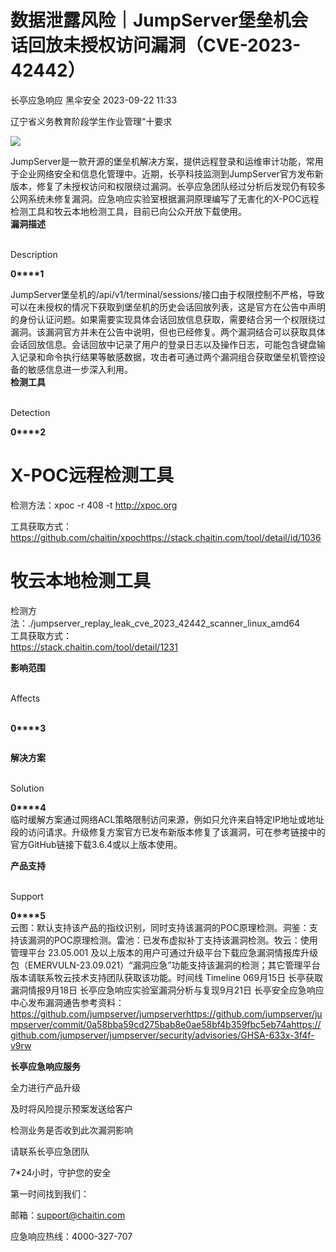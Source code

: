 #  数据泄露风险｜JumpServer堡垒机会话回放未授权访问漏洞（CVE-2023-42442）   
长亭应急响应  黑伞安全   2023-09-22 11:33  
  
辽宁省义务教育阶段学生作业管理“十要求  
  
  
![](https://mmbiz.qpic.cn/sz_mmbiz_png/FOh11C4BDicT6ictQ215kJUg08qFq3DElzYpSay4uDnoBedsLnRzE1XSSDvJzGHicCB8iaia1nziaVH8AC90I4pzoeibQ/640?wx_fmt=png&wxfrom=5&wx_lazy=1&wx_co=1 "")  
  
JumpServer是一款开源的堡垒机解决方案，提供远程登录和运维审计功能，常用于企业网络安全和信息化管理中。近期，长亭科技监测到JumpServer官方发布新版本，修复了未授权访问和权限绕过漏洞。长亭应急团队经过分析后发现仍有较多公网系统未修复漏洞。应急响应实验室根据漏洞原理编写了无害化的X-POC远程检测工具和牧云本地检测工具，目前已向公众开放下载使用。  
**漏洞描述**  
  
   
Description   
  
  
  
**0****1**  
  
JumpServer堡垒机的/api/v1/terminal/sessions/接口由于权限控制不严格，导致可以在未授权的情况下获取到堡垒机的历史会话回放列表，这是官方在公告中声明的身份认证问题。如果需要实现具体会话回放信息获取，需要结合另一个权限绕过漏洞。该漏洞官方并未在公告中说明，但也已经修复。两个漏洞结合可以获取具体会话回放信息。会话回放中记录了用户的登录日志以及操作日志，可能包含键盘输入记录和命令执行结果等敏感数据，攻击者可通过两个漏洞组合获取堡垒机管控设备的敏感信息进一步深入利用。  
**检测工具**  
  
   
Detection   
  
  
  
**0****2**  
#   
# X-POC远程检测工具  
检测方法：xpoc -r 408 -t http://xpoc.org  
  
工具获取方式：  
https://github.com/chaitin/xpochttps://stack.chaitin.com/tool/detail/id/1036  
#   
# 牧云本地检测工具  
检测方法：./jumpserver_replay_leak_cve_2023_42442_scanner_linux_amd64  
工具获取方式：  
https://stack.chaitin.com/tool/detail/1231  
  
**影响范围**  
  
   
Affects  
   
  
  
  
**0****3**  
```
```  
  
**解决方案**  
  
   
Solution   
  
  
  
**0****4**  
临时缓解方案通过网络ACL策略限制访问来源，例如只允许来自特定IP地址或地址段的访问请求。升级修复方案官方已发布新版本修复了该漏洞，可在参考链接中的官方GitHub链接下载3.6.4或以上版本使用。  
  
**产品支持**  
  
   
Support   
  
  
  
**0****5**  
云图：默认支持该产品的指纹识别，同时支持该漏洞的POC原理检测。洞鉴：支持该漏洞的POC原理检测。雷池：已发布虚拟补丁支持该漏洞检测。牧云：使用管理平台 23.05.001 及以上版本的用户可通过升级平台下载应急漏洞情报库升级包（EMERVULN-23.09.021）“漏洞应急”功能支持该漏洞的检测；其它管理平台版本请联系牧云技术支持团队获取该功能。时间线 Timeline 069月15日 长亭获取漏洞情报9月18日 长亭应急响应实验室漏洞分析与复现9月21日 长亭安全应急响应中心发布漏洞通告参考资料：https://github.com/jumpserver/jumpserverhttps://github.com/jumpserver/jumpserver/commit/0a58bba59cd275bab8e0ae58bf4b359fbc5eb74ahttps://github.com/jumpserver/jumpserver/security/advisories/GHSA-633x-3f4f-v9rw  
  
  
**长亭应急响应服务**  
  
  
  
  
全力进行产品升级  
  
及时将风险提示预案发送给客户  
  
检测业务是否收到此次漏洞影响  
  
请联系长亭应急团队  
  
7*24小时，守护您的安全  
  
  
第一时间找到我们：  
  
邮箱：support@chaitin.com  
  
应急响应热线：4000-327-707  
  
  
  
